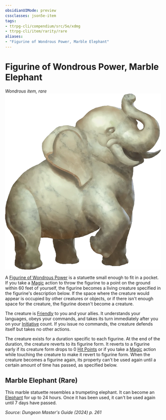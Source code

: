 ```yaml
---
obsidianUIMode: preview
cssclasses: json5e-item
tags:
- ttrpg-cli/compendium/src/5e/xdmg
- ttrpg-cli/item/rarity/rare
aliases: 
- "Figurine of Wondrous Power, Marble Elephant"
---
```

# Figurine of Wondrous Power, Marble Elephant
*Wondrous item, rare*  
![](Misc%20Files/CLI/compendium/items/img/figurine-of-wondrous-power-marble-elephant.webp#right)


A [Figurine of Wondrous Power](Misc%20Files/CLI/compendium/items/figurine-of-wondrous-power-xdmg.md) is a statuette small enough to fit in a pocket. If you take a [Magic](Misc%20Files/CLI/rules/actions.md#Magic) action to throw the figurine to a point on the ground within 60 feet of yourself, the figurine becomes a living creature specified in the figurine's description below. If the space where the creature would appear is occupied by other creatures or objects, or if there isn't enough space for the creature, the figurine doesn't become a creature.

The creature is [Friendly](Misc%20Files/CLI/rules/variant-rules/friendly-attitude-xphb.md) to you and your allies. It understands your languages, obeys your commands, and takes its turn immediately after you on your [Initiative](Misc%20Files/CLI/rules/variant-rules/initiative-xphb.md) count. If you issue no commands, the creature defends itself but takes no other actions.

The creature exists for a duration specific to each figurine. At the end of the duration, the creature reverts to its figurine form. It reverts to a figurine early if its creature form drops to 0 [Hit Points](Misc%20Files/CLI/rules/variant-rules/hit-points-xphb.md) or if you take a [Magic](Misc%20Files/CLI/rules/actions.md#Magic) action while touching the creature to make it revert to figurine form. When the creature becomes a figurine again, its property can't be used again until a certain amount of time has passed, as specified below.

## Marble Elephant (Rare)

This marble statuette resembles a trumpeting elephant. It can become an [Elephant](Misc%20Files/CLI/compendium/bestiary/beast/elephant-xmm.md) for up to 24 hours. Once it has been used, it can't be used again until 7 days have passed.

*Source: Dungeon Master's Guide (2024) p. 261*